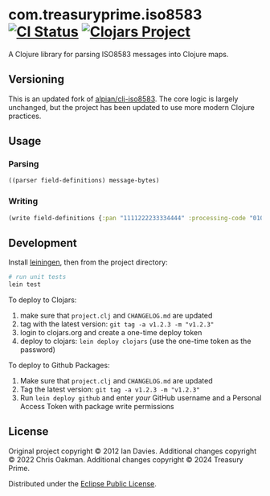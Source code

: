 # com.treasuryprime.iso8583 [![CI Status](https://github.com/treasuryprime/com.treasuryprime.iso8583/actions/workflows/ci.yaml/badge.svg)](https://github.com/treasuryprime/com.treasuryprime.iso8583/actions/workflows/ci.yaml) [![Clojars Project](https://img.shields.io/clojars/v/com.treasuryprime/iso8583.svg)](https://clojars.org/com.treasuryprime/iso8583)

A Clojure library for parsing ISO8583 messages into Clojure maps.

## Versioning

This is an updated fork of [alpian/clj-iso8583]. The core logic is largely unchanged,
but the project has been updated to use more modern Clojure practices.

[alpian/clj-iso8583]:https://github.com/alpian/clj-iso8583

## Usage

### Parsing

```clj
((parser field-definitions) message-bytes)
```

### Writing

```clj
(write field-definitions {:pan "1111222233334444" :processing-code "010000" :transaction-amount "000000110000"})
```

## Development

Install [leiningen], then from the project directory:

```sh
# run unit tests
lein test
```

To deploy to Clojars:

1. make sure that `project.clj` and `CHANGELOG.md` are updated
1. tag with the latest version: `git tag -a v1.2.3 -m "v1.2.3"`
1. login to clojars.org and create a one-time deploy token
1. deploy to clojars: `lein deploy clojars` (use the one-time token as the password)

To deploy to Github Packages:

1. Make sure that `project.clj` and `CHANGELOG.md` are updated
2. Tag the latest version: `git tag -a v1.2.3 -m "v1.2.3"`
3. Run `lein deploy github` and enter _your_ GitHub username and a Personal Access Token with package write permissions

[leiningen]:https://leiningen.org/

## License

Original project copyright © 2012 Ian Davies.
Additional changes copyright © 2022 Chris Oakman.
Additional changes copyright © 2024 Treasury Prime.

Distributed under the [Eclipse Public License](LICENSE.txt).
